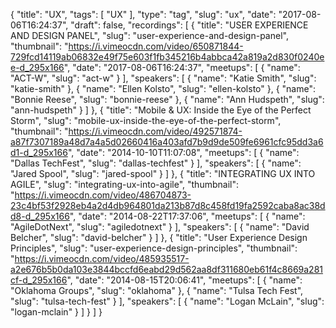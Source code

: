 {
  "title": "UX",
  "tags": [
    "UX"
  ],
  "type": "tag",
  "slug": "ux",
  "date": "2017-08-06T16:24:37",
  "draft": false,
  "recordings": [
    {
      "title": "USER EXPERIENCE AND DESIGN PANEL",
      "slug": "user-experience-and-design-panel",
      "thumbnail": "https://i.vimeocdn.com/video/650871844-729fcd14119ab06832e49f75e603f1fb345216b4abbca42a819a2d830f0240ee-d_295x166",
      "date": "2017-08-06T16:24:37",
      "meetups": [
        {
          "name": "ACT-W",
          "slug": "act-w"
        }
      ],
      "speakers": [
        {
          "name": "Katie Smith",
          "slug": "katie-smith"
        },
        {
          "name": "Ellen Kolsto",
          "slug": "ellen-kolsto"
        },
        {
          "name": "Bonnie Reese",
          "slug": "bonnie-reese"
        },
        {
          "name": "Ann Hudspeth",
          "slug": "ann-hudspeth"
        }
      ]
    },
    {
      "title": "Mobile & UX: Inside the Eye of the Perfect Storm",
      "slug": "mobile-ux-inside-the-eye-of-the-perfect-storm",
      "thumbnail": "https://i.vimeocdn.com/video/492571874-a87f7307189a48d7a4a5d02660416a403afd7b9d9de509fe6961cfc95dd3a6d1-d_295x166",
      "date": "2014-10-10T11:07:08",
      "meetups": [
        {
          "name": "Dallas TechFest",
          "slug": "dallas-techfest"
        }
      ],
      "speakers": [
        {
          "name": "Jared Spool",
          "slug": "jared-spool"
        }
      ]
    },
    {
      "title": "INTEGRATING UX INTO AGILE",
      "slug": "integrating-ux-into-agile",
      "thumbnail": "https://i.vimeocdn.com/video/486704873-23c4bf53f2928eb4a2d4db964801da213b87d8c458fd19fa2592caba8ac38dd8-d_295x166",
      "date": "2014-08-22T17:37:06",
      "meetups": [
        {
          "name": "AgileDotNext",
          "slug": "agiledotnext"
        }
      ],
      "speakers": [
        {
          "name": "David Belcher",
          "slug": "david-belcher"
        }
      ]
    },
    {
      "title": "User Experience Design Principles",
      "slug": "user-experience-design-principles",
      "thumbnail": "https://i.vimeocdn.com/video/485935517-a2e676b5b0da103e3844bccfd6eabd29d562aa8df311680eb61f4c8669a281cf-d_295x166",
      "date": "2014-08-15T20:06:41",
      "meetups": [
        {
          "name": "Oklahoma Groups",
          "slug": "oklahoma"
        },
        {
          "name": "Tulsa Tech Fest",
          "slug": "tulsa-tech-fest"
        }
      ],
      "speakers": [
        {
          "name": "Logan McLain",
          "slug": "logan-mclain"
        }
      ]
    }
  ]
}